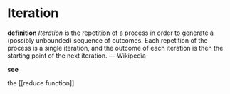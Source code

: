 # Iteration

**definition** _Iteration_ is the repetition of a process in order to generate a (possibly unbounded) sequence of outcomes. Each repetition of the process is a single iteration, and the outcome of each iteration is then the starting point of the next iteration. &mdash; Wikipedia

**see**

the [[reduce function]]
